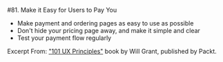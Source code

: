 #81. Make it Easy for Users to Pay You
-  Make payment and ordering pages as easy to use as possible
-  Don't hide your pricing page away, and make it simple and clear
-  Test your payment flow regularly

Excerpt From: ["101 UX Principles"](https://www.packtpub.com/web-development/101-ux-principles) book by Will Grant, published by Packt.
